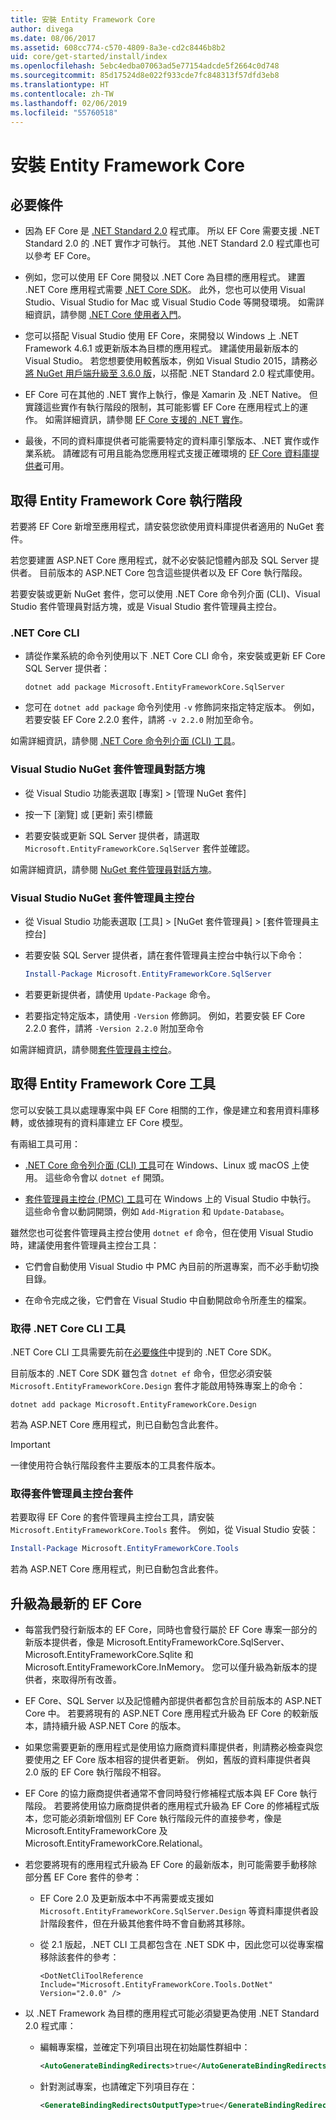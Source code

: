 ```yaml
---
title: 安裝 Entity Framework Core
author: divega
ms.date: 08/06/2017
ms.assetid: 608cc774-c570-4809-8a3e-cd2c8446b8b2
uid: core/get-started/install/index
ms.openlocfilehash: 5ebc4edba07063ad5e77154adcde5f2664c0d748
ms.sourcegitcommit: 85d17524d8e022f933cde7fc848313f57dfd3eb8
ms.translationtype: HT
ms.contentlocale: zh-TW
ms.lasthandoff: 02/06/2019
ms.locfileid: "55760518"
---
```

# <a name="installing-entity-framework-core"></a>安裝 Entity Framework Core

## <a name="prerequisites"></a>必要條件

* 因為 EF Core 是 [.NET Standard 2.0](/dotnet/standard/net-standard) 程式庫。 所以 EF Core 需要支援 .NET Standard 2.0 的 .NET 實作才可執行。 其他 .NET Standard 2.0 程式庫也可以參考 EF Core。 

* 例如，您可以使用 EF Core 開發以 .NET Core 為目標的應用程式。 建置 .NET Core 應用程式需要 [.NET Core SDK](https://dotnet.microsoft.com/download)。 此外，您也可以使用 Visual Studio、Visual Studio for Mac 或 Visual Studio Code 等開發環境。 如需詳細資訊，請參閱 [.NET Core 使用者入門](/dotnet/core/get-started)。

* 您可以搭配 Visual Studio 使用 EF Core，來開發以 Windows 上 .NET Framework 4.6.1 或更新版本為目標的應用程式。 建議使用最新版本的 Visual Studio。 若您想要使用較舊版本，例如 Visual Studio 2015，請務必[將 NuGet 用戶端升級至 3.6.0 版](https://www.nuget.org/downloads)，以搭配 .NET Standard 2.0 程式庫使用。

* EF Core 可在其他的 .NET 實作上執行，像是 Xamarin 及 .NET Native。 但實踐這些實作有執行階段的限制，其可能影響 EF Core 在應用程式上的運作。 如需詳細資訊，請參閱 [EF Core 支援的 .NET 實作](xref:core/platforms/index)。

* 最後，不同的資料庫提供者可能需要特定的資料庫引擎版本、.NET 實作或作業系統。 請確認有可用且能為您應用程式支援正確環境的 [EF Core 資料庫提供者](xref:core/providers/index)可用。

## <a name="get-the-entity-framework-core-runtime"></a>取得 Entity Framework Core 執行階段

若要將 EF Core 新增至應用程式，請安裝您欲使用資料庫提供者適用的 NuGet 套件。

若您要建置 ASP.NET Core 應用程式，就不必安裝記憶體內部及 SQL Server 提供者。 目前版本的 ASP.NET Core 包含這些提供者以及 EF Core 執行階段。  

若要安裝或更新 NuGet 套件，您可以使用 .NET Core 命令列介面 (CLI)、Visual Studio 套件管理員對話方塊，或是 Visual Studio 套件管理員主控台。

### <a name="net-core-cli"></a>.NET Core CLI

* 請從作業系統的命令列使用以下 .NET Core CLI 命令，來安裝或更新 EF Core SQL Server 提供者：

  ``` Console
  dotnet add package Microsoft.EntityFrameworkCore.SqlServer
  ```

* 您可在 `dotnet add package` 命令列使用 `-v` 修飾詞來指定特定版本。 例如，若要安裝 EF Core 2.2.0 套件，請將 `-v 2.2.0` 附加至命令。

如需詳細資訊，請參閱 [.NET Core 命令列介面 (CLI) 工具](/dotnet/core/tools/)。

### <a name="visual-studio-nuget-package-manager-dialog"></a>Visual Studio NuGet 套件管理員對話方塊

* 從 Visual Studio 功能表選取 [專案] > [管理 NuGet 套件]

* 按一下 [瀏覽] 或 [更新] 索引標籤

* 若要安裝或更新 SQL Server 提供者，請選取 `Microsoft.EntityFrameworkCore.SqlServer` 套件並確認。

如需詳細資訊，請參閱 [NuGet 套件管理員對話方塊](/nuget/tools/package-manager-ui)。

### <a name="visual-studio-nuget-package-manager-console"></a>Visual Studio NuGet 套件管理員主控台

* 從 Visual Studio 功能表選取 [工具] > [NuGet 套件管理員] > [套件管理員主控台]

* 若要安裝 SQL Server 提供者，請在套件管理員主控台中執行以下命令：

  ``` PowerShell  
  Install-Package Microsoft.EntityFrameworkCore.SqlServer
  ```
* 若要更新提供者，請使用 `Update-Package` 命令。

* 若要指定特定版本，請使用 `-Version` 修飾詞。 例如，若要安裝 EF Core 2.2.0 套件，請將 `-Version 2.2.0` 附加至命令

如需詳細資訊，請參閱[套件管理員主控台](/nuget/tools/package-manager-console)。

## <a name="get-the-entity-framework-core-tools"></a>取得 Entity Framework Core 工具

您可以安裝工具以處理專案中與 EF Core 相關的工作，像是建立和套用資料庫移轉，或依據現有的資料庫建立 EF Core 模型。

有兩組工具可用：

* [.NET Core 命令列介面 (CLI) 工具](xref:core/miscellaneous/cli/dotnet)可在 Windows、Linux 或 macOS 上使用。 這些命令會以 `dotnet ef` 開頭。 

* [套件管理員主控台 (PMC) 工具](xref:core/miscellaneous/cli/powershell)可在 Windows 上的 Visual Studio 中執行。 這些命令會以動詞開頭，例如 `Add-Migration` 和 `Update-Database`。

雖然您也可從套件管理員主控台使用 `dotnet ef` 命令，但在使用 Visual Studio 時，建議使用套件管理員主控台工具：

* 它們會自動使用 Visual Studio 中 PMC 內目前的所選專案，而不必手動切換目錄。  

* 在命令完成之後，它們會在 Visual Studio 中自動開啟命令所產生的檔案。

<a name="cli"></a>

### <a name="get-the-net-core-cli-tools"></a>取得 .NET Core CLI 工具

.NET Core CLI 工具需要先前在[必要條件](#prerequisites)中提到的 .NET Core SDK。

目前版本的 .NET Core SDK 雖包含 `dotnet ef` 命令，但您必須安裝 `Microsoft.EntityFrameworkCore.Design` 套件才能啟用特殊專案上的命令：

 ``` Console    
dotnet add package Microsoft.EntityFrameworkCore.Design 
``` 

若為 ASP.NET Core 應用程式，則已自動包含此套件。

> [!IMPORTANT]      
> 一律使用符合執行階段套件主要版本的工具套件版本。

### <a name="get-the-package-manager-console-tools"></a>取得套件管理員主控台套件

若要取得 EF Core 的套件管理員主控台工具，請安裝 `Microsoft.EntityFrameworkCore.Tools` 套件。 例如，從 Visual Studio 安裝：

``` PowerShell  
Install-Package Microsoft.EntityFrameworkCore.Tools
``` 

若為 ASP.NET Core 應用程式，則已自動包含此套件。

## <a name="upgrading-to-the-latest-ef-core"></a>升級為最新的 EF Core

* 每當我們發行新版本的 EF Core，同時也會發行屬於 EF Core 專案一部分的新版本提供者，像是 Microsoft.EntityFrameworkCore.SqlServer、Microsoft.EntityFrameworkCore.Sqlite 和 Microsoft.EntityFrameworkCore.InMemory。 您可以僅升級為新版本的提供者，來取得所有改善。 

* EF Core、SQL Server 以及記憶體內部提供者都包含於目前版本的 ASP.NET Core 中。 若要將現有的 ASP.NET Core 應用程式升級為 EF Core 的較新版本，請持續升級 ASP.NET Core 的版本。

* 如果您需要更新的應用程式是使用協力廠商資料庫提供者，則請務必檢查與您要使用之 EF Core 版本相容的提供者更新。 例如，舊版的資料庫提供者與 2.0 版的 EF Core 執行階段不相容。

* EF Core 的協力廠商提供者通常不會同時發行修補程式版本與 EF Core 執行階段。 若要將使用協力廠商提供者的應用程式升級為 EF Core 的修補程式版本，您可能必須新增個別 EF Core 執行階段元件的直接參考，像是 Microsoft.EntityFrameworkCore 及 Microsoft.EntityFrameworkCore.Relational。

* 若您要將現有的應用程式升級為 EF Core 的最新版本，則可能需要手動移除部分舊 EF Core 套件的參考：

  * EF Core 2.0 及更新版本中不再需要或支援如 `Microsoft.EntityFrameworkCore.SqlServer.Design` 等資料庫提供者設計階段套件，但在升級其他套件時不會自動將其移除。

  * 從 2.1 版起，.NET CLI 工具都包含在 .NET SDK 中，因此您可以從專案檔移除該套件的參考：

    ```
    <DotNetCliToolReference Include="Microsoft.EntityFrameworkCore.Tools.DotNet" Version="2.0.0" />
    ```

* 以 .NET Framework 為目標的應用程式可能必須變更為使用 .NET Standard 2.0 程式庫：

  * 編輯專案檔，並確定下列項目出現在初始屬性群組中：

    ``` xml
    <AutoGenerateBindingRedirects>true</AutoGenerateBindingRedirects>
    ```

  * 針對測試專案，也請確定下列項目存在：

    ``` xml
    <GenerateBindingRedirectsOutputType>true</GenerateBindingRedirectsOutputType>
    ```
